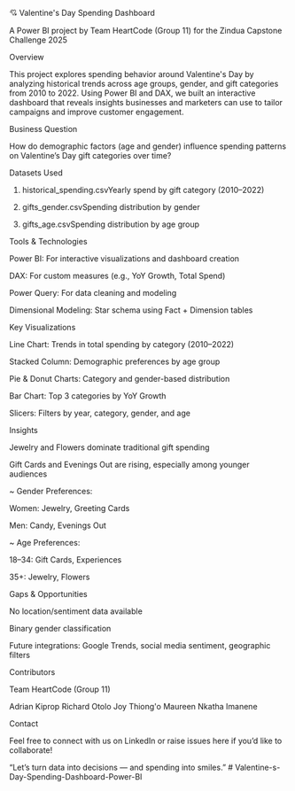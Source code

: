 💘 Valentine's Day Spending Dashboard

A Power BI project by Team HeartCode (Group 11) for the Zindua Capstone Challenge 2025

  Overview

This project explores spending behavior around Valentine's Day by analyzing historical trends across age groups, gender, and gift categories from 2010 to 2022. Using Power BI and DAX, we built an interactive dashboard that reveals insights businesses and marketers can use to tailor campaigns and improve customer engagement.


  Business Question

How do demographic factors (age and gender) influence spending patterns on Valentine’s Day gift categories over time?

  Datasets Used

1. historical_spending.csvYearly spend by gift category (2010–2022)

2. gifts_gender.csvSpending distribution by gender

3. gifts_age.csvSpending distribution by age group


  Tools & Technologies

Power BI: For interactive visualizations and dashboard creation

DAX: For custom measures (e.g., YoY Growth, Total Spend)

Power Query: For data cleaning and modeling

Dimensional Modeling: Star schema using Fact + Dimension tables


  Key Visualizations

Line Chart: Trends in total spending by category (2010–2022)

Stacked Column: Demographic preferences by age group

Pie & Donut Charts: Category and gender-based distribution

Bar Chart: Top 3 categories by YoY Growth

Slicers: Filters by year, category, gender, and age


 Insights

Jewelry and Flowers dominate traditional gift spending

Gift Cards and Evenings Out are rising, especially among younger audiences

~ Gender Preferences:

Women: Jewelry, Greeting Cards

Men: Candy, Evenings Out

~ Age Preferences:

18–34: Gift Cards, Experiences

35+: Jewelry, Flowers


 Gaps & Opportunities

No location/sentiment data available

Binary gender classification

Future integrations: Google Trends, social media sentiment, geographic filters


 Contributors

Team HeartCode (Group 11)

Adrian Kiprop
Richard Otolo
Joy Thiong'o
Maureen Nkatha Imanene



 Contact

Feel free to connect with us on LinkedIn or raise issues here if you’d like to collaborate!

“Let’s turn data into decisions — and spending into smiles.” # Valentine-s-Day-Spending-Dashboard-Power-BI
